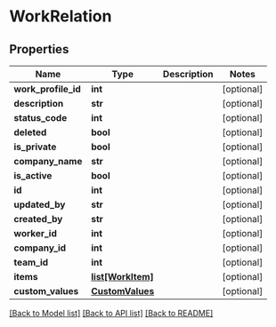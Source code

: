 # WorkRelation

## Properties
Name | Type | Description | Notes
------------ | ------------- | ------------- | -------------
**work_profile_id** | **int** |  | [optional] 
**description** | **str** |  | [optional] 
**status_code** | **int** |  | [optional] 
**deleted** | **bool** |  | [optional] 
**is_private** | **bool** |  | [optional] 
**company_name** | **str** |  | [optional] 
**is_active** | **bool** |  | [optional] 
**id** | **int** |  | [optional] 
**updated_by** | **str** |  | [optional] 
**created_by** | **str** |  | [optional] 
**worker_id** | **int** |  | [optional] 
**company_id** | **int** |  | [optional] 
**team_id** | **int** |  | [optional] 
**items** | [**list[WorkItem]**](WorkItem.md) |  | [optional] 
**custom_values** | [**CustomValues**](CustomValues.md) |  | [optional] 

[[Back to Model list]](../README.md#documentation-for-models) [[Back to API list]](../README.md#documentation-for-api-endpoints) [[Back to README]](../README.md)

